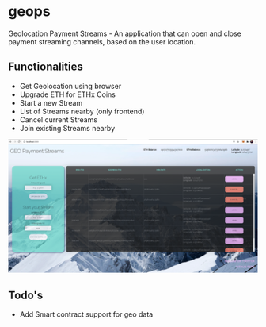 # geops
Geolocation Payment Streams - An application that can open and close payment streaming channels, based on the user location.

## Functionalities
- Get Geolocation using browser
- Upgrade ETH for ETHx Coins
- Start a new Stream
- List of Streams nearby (only frontend)
- Cancel current Streams
- Join existing Streams nearby

![](videos-demo/geops.png)

## Todo's
- Add Smart contract support for geo data